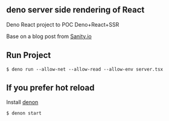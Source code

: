 ## deno server side rendering of React
Deno React project to POC Deno+React+SSR

Base on a blog post from [Sanity.io](https://www.sanity.io/guides/server-side-rendering-deno-react)

## Run Project

```
$ deno run --allow-net --allow-read --allow-env server.tsx
```

## If you prefer hot reload

Install [denon](https://deno.land/x/denon@2.5.0)

```
$ denon start
```